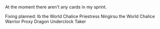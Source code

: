 At the moment there aren't any cards in my sprint.

Fixing planned: 
Ib the World Chalice Priestress
Ningirsu the World Chalice Warrior
Proxy Dragon
Underclock Taker